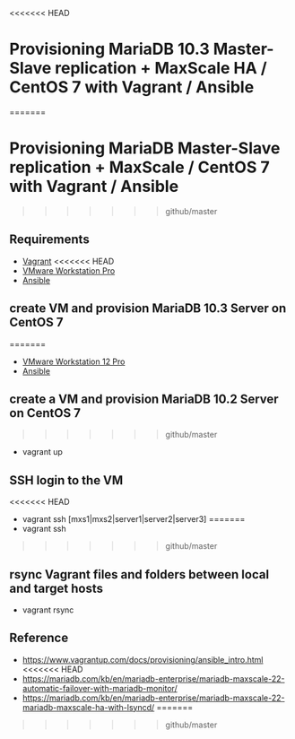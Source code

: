 <<<<<<< HEAD
# Provisioning MariaDB 10.3 Master-Slave replication + MaxScale HA / CentOS 7 with Vagrant / Ansible
=======
# Provisioning MariaDB Master-Slave replication + MaxScale / CentOS 7 with Vagrant / Ansible
>>>>>>> github/master

## Requirements

* [Vagrant](https://www.vagrantup.com/downloads.html)
<<<<<<< HEAD
* [VMware Workstation Pro](https://www.vmware.com/products/workstation.html)
* [Ansible](https://www.ansible.com/)

## create VM and provision MariaDB 10.3 Server on CentOS 7
=======
* [VMware Workstation 12 Pro](https://www.vmware.com/products/workstation.html)
* [Ansible](https://www.ansible.com/)

## create a VM and provision MariaDB 10.2 Server on CentOS 7
>>>>>>> github/master

* vagrant up

## SSH login to the VM

<<<<<<< HEAD
* vagrant ssh [mxs1|mxs2|server1|server2|server3]
=======
* vagrant ssh
>>>>>>> github/master

## rsync Vagrant files and folders between local and target hosts

* vagrant rsync

## Reference
* https://www.vagrantup.com/docs/provisioning/ansible_intro.html
<<<<<<< HEAD
* https://mariadb.com/kb/en/mariadb-enterprise/mariadb-maxscale-22-automatic-failover-with-mariadb-monitor/
* https://mariadb.com/kb/en/mariadb-enterprise/mariadb-maxscale-22-mariadb-maxscale-ha-with-lsyncd/
=======

>>>>>>> github/master

